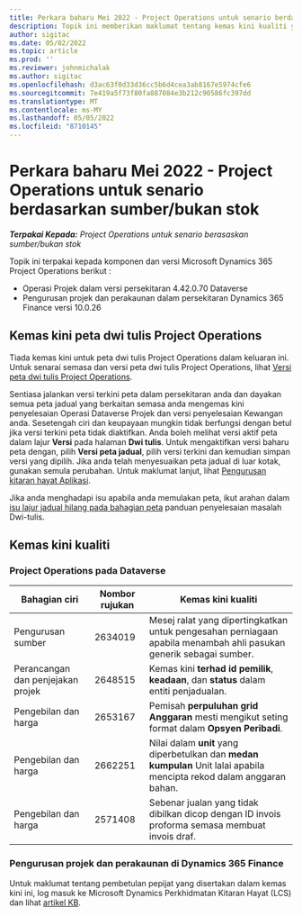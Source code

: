 ```yaml
---
title: Perkara baharu Mei 2022 - Project Operations untuk senario berdasarkan sumber/bukan stok
description: Topik ini memberikan maklumat tentang kemas kini kualiti yang tersedia dalam keluaran Mei 2022 Microsoft Dynamics 365 Project Operations untuk senario berasaskan sumber/bukan stok.
author: sigitac
ms.date: 05/02/2022
ms.topic: article
ms.prod: ''
ms.reviewer: johnmichalak
ms.author: sigitac
ms.openlocfilehash: d3ac63f0d33d36cc5b6d4cea3ab8167e5974cfe6
ms.sourcegitcommit: 7e419a5f73f80fa887084e3b212c90586fc397dd
ms.translationtype: MT
ms.contentlocale: ms-MY
ms.lasthandoff: 05/05/2022
ms.locfileid: "8710145"
---
```

# <a name="whats-new-may-2022---project-operations-for-resourcenon-stocked-based-scenarios"></a>Perkara baharu Mei 2022 - Project Operations untuk senario berdasarkan sumber/bukan stok

_**Terpakai Kepada:** Project Operations untuk senario berasaskan sumber/bukan stok_

Topik ini terpakai kepada komponen dan versi Microsoft Dynamics 365 Project Operations berikut :

- Operasi Projek dalam versi persekitaran 4.42.0.70 Dataverse
- Pengurusan projek dan perakaunan dalam persekitaran Dynamics 365 Finance versi 10.0.26

## <a name="project-operations-dual-write-maps-updates"></a>Kemas kini peta dwi tulis Project Operations

Tiada kemas kini untuk peta dwi tulis Project Operations dalam keluaran ini. Untuk senarai semasa dan versi peta dwi tulis Project Operations, lihat [Versi peta dwi tulis Project Operations](../environment/resource-dual-write-maps.md).

Sentiasa jalankan versi terkini peta dalam persekitaran anda dan dayakan semua peta jadual yang berkaitan semasa anda mengemas kini penyelesaian Operasi Dataverse Projek dan versi penyelesaian Kewangan anda. Sesetengah ciri dan keupayaan mungkin tidak berfungsi dengan betul jika versi terkini peta tidak diaktifkan. Anda boleh melihat versi aktif peta dalam lajur **Versi** pada halaman **Dwi tulis**. Untuk mengaktifkan versi baharu peta dengan, pilih **Versi peta jadual**, pilih versi terkini dan kemudian simpan versi yang dipilih. Jika anda telah menyesuaikan peta jadual di luar kotak, gunakan semula perubahan. Untuk maklumat lanjut, lihat [Pengurusan kitaran hayat Aplikasi](/dynamics365/fin-ops-core/dev-itpro/data-entities/dual-write/app-lifecycle-management).

Jika anda menghadapi isu apabila anda memulakan peta, ikut arahan dalam [isu lajur jadual hilang pada bahagian peta](/dynamics365/fin-ops-core/dev-itpro/data-entities/dual-write/dual-write-troubleshooting-finops-upgrades#missing-table-columns-issue-on-maps) panduan penyelesaian masalah Dwi-tulis.

## <a name="quality-updates"></a>Kemas kini kualiti
### <a name="project-operations-on-dataverse"></a>Project Operations pada Dataverse

| Bahagian ciri | Nombor rujukan | Kemas kini kualiti |
| --- | --- | --- |
| Pengurusan sumber | 2634019 | Mesej ralat yang dipertingkatkan untuk pengesahan perniagaan apabila menambah ahli pasukan generik sebagai sumber. |
| Perancangan dan penjejakan projek | 2648515 | Kemas kini **terhad id pemilik**, **keadaan**, dan **status** dalam entiti penjadualan. |
| Pengebilan dan harga | 2653167 | Pemisah **perpuluhan grid Anggaran** mesti mengikut seting format dalam **Opsyen Peribadi**. |
| Pengebilan dan harga| 2662251 | Nilai dalam **unit** yang diperbetulkan dan **medan kumpulan** Unit lalai apabila mencipta rekod dalam anggaran bahan. |
| Pengebilan dan harga| 2571408 | Sebenar jualan yang tidak dibilkan dicop dengan ID invois proforma semasa membuat invois draf. |

### <a name="project-management-and-accounting-in-dynamics-365-finance"></a>Pengurusan projek dan perakaunan di Dynamics 365 Finance

Untuk maklumat tentang pembetulan pepijat yang disertakan dalam kemas kini ini, log masuk ke Microsoft Dynamics Perkhidmatan Kitaran Hayat (LCS) dan lihat [artikel KB](https://fix.lcs.dynamics.com/Issue/Details?bugId=662864).
